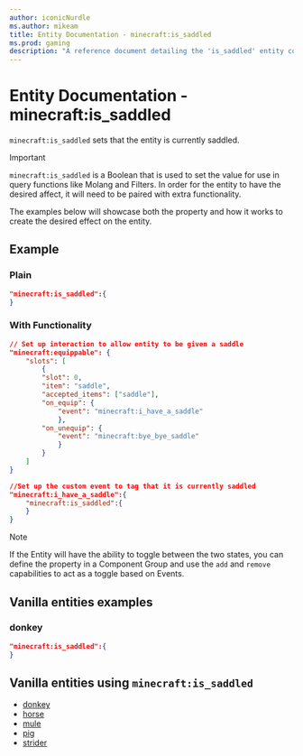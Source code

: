 ```yaml
---
author: iconicNurdle
ms.author: mikeam
title: Entity Documentation - minecraft:is_saddled
ms.prod: gaming
description: "A reference document detailing the 'is_saddled' entity component"
---
```


# Entity Documentation -  minecraft:is_saddled

`minecraft:is_saddled` sets that the entity is currently saddled.

> [!IMPORTANT]
> `minecraft:is_saddled` is a Boolean that is used to set the value for use in query functions like Molang and Filters. In order for the entity to have the desired affect, it will need to be paired with extra functionality.
>
> The examples below will showcase both the property and how it works to create the desired effect on the entity.

## Example

### Plain

```json
"minecraft:is_saddled":{
}
```

### With Functionality

```json
// Set up interaction to allow entity to be given a saddle
"minecraft:equippable": {
    "slots": [
        {
        "slot": 0,
        "item": "saddle",
        "accepted_items": ["saddle"],
        "on_equip": {
            "event": "minecraft:i_have_a_saddle"
            },
        "on_unequip": {
            "event": "minecraft:bye_bye_saddle"
            }
        }
    ]
}

//Set up the custom event to tag that it is currently saddled
"minecraft:i_have_a_saddle":{
    "minecraft:is_saddled":{
    }
}
```

> [!NOTE]
> If the Entity will have the ability to toggle between the two states, you can define the property in a Component Group and use the `add` and `remove` capabilities to act as a toggle based on Events.

## Vanilla entities examples

### donkey

```json
"minecraft:is_saddled":{
}
```

## Vanilla entities using `minecraft:is_saddled`

- [donkey](../../../../Source/VanillaBehaviorPack_Snippets/entities/donkey.md)
- [horse](../../../../Source/VanillaBehaviorPack_Snippets/entities/horse.md)
- [mule](../../../../Source/VanillaBehaviorPack_Snippets/entities/mule.md)
- [pig](../../../../Source/VanillaBehaviorPack_Snippets/entities/pig.md)
- [strider](../../../../Source/VanillaBehaviorPack_Snippets/entities/strider.md)
